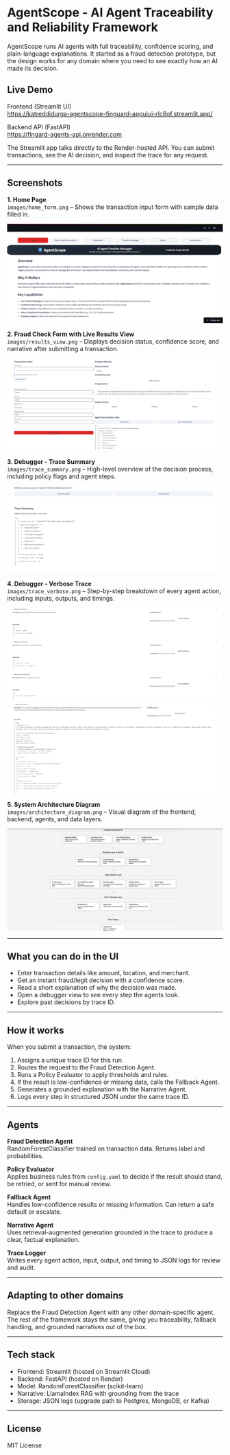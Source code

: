 # AgentScope - AI Agent Traceability and Reliability Framework

AgentScope runs AI agents with full traceability, confidence scoring, and plain-language explanations. It started as a fraud detection prototype, but the design works for any domain where you need to see exactly how an AI made its decision.

## Live Demo

Frontend (Streamlit UI)  
https://katreddidurga-agentscope-finguard-appuiui-rlc8of.streamlit.app/

Backend API (FastAPI)  
https://fingard-agents-api.onrender.com

The Streamlit app talks directly to the Render-hosted API. You can submit transactions, see the AI decision, and inspect the trace for any request.

---

## Screenshots

**1. Home Page**  
`images/home_form.png` – Shows the transaction input form with sample data filled in.

![Home Page - Transaction Form](images/home_form.png)

**2. Fraud Check Form with Live Results View**  
`images/results_view.png` – Displays decision status, confidence score, and narrative after submitting a transaction.

![Live Results View](images/results_view.png)

**3. Debugger - Trace Summary**  
`images/trace_summary.png` – High-level overview of the decision process, including policy flags and agent steps.

![Trace Summary](images/trace_summary.png)

**4. Debugger - Verbose Trace**  
`images/trace_verbose.png` – Step-by-step breakdown of every agent action, including inputs, outputs, and timings.

![Live Results View](images/results_view1.png)
![Live Results View](images/results_view2.png)

**5. System Architecture Diagram**  
`images/architecture_diagram.png` – Visual diagram of the frontend, backend, agents, and data layers.

![Architecture Diagram](images/architecture_diagram.png)

---

## What you can do in the UI

- Enter transaction details like amount, location, and merchant.
- Get an instant fraud/legit decision with a confidence score.
- Read a short explanation of why the decision was made.
- Open a debugger view to see every step the agents took.
- Explore past decisions by trace ID.

---

## How it works

When you submit a transaction, the system:
1. Assigns a unique trace ID for this run.
2. Routes the request to the Fraud Detection Agent.
3. Runs a Policy Evaluator to apply thresholds and rules.
4. If the result is low-confidence or missing data, calls the Fallback Agent.
5. Generates a grounded explanation with the Narrative Agent.
6. Logs every step in structured JSON under the same trace ID.

---

## Agents

**Fraud Detection Agent**  
RandomForestClassifier trained on transaction data. Returns label and probabilities.

**Policy Evaluator**  
Applies business rules from `config.yaml` to decide if the result should stand, be retried, or sent for manual review.

**Fallback Agent**  
Handles low-confidence results or missing information. Can return a safe default or escalate.

**Narrative Agent**  
Uses retrieval-augmented generation grounded in the trace to produce a clear, factual explanation.

**Trace Logger**  
Writes every agent action, input, output, and timing to JSON logs for review and audit.

---

## Adapting to other domains

Replace the Fraud Detection Agent with any other domain-specific agent. The rest of the framework stays the same, giving you traceability, fallback handling, and grounded narratives out of the box.

---

## Tech stack

- Frontend: Streamlit (hosted on Streamlit Cloud)
- Backend: FastAPI (hosted on Render)
- Model: RandomForestClassifier (scikit-learn)
- Narrative: LlamaIndex RAG with grounding from the trace
- Storage: JSON logs (upgrade path to Postgres, MongoDB, or Kafka)

---

## License

MIT License
